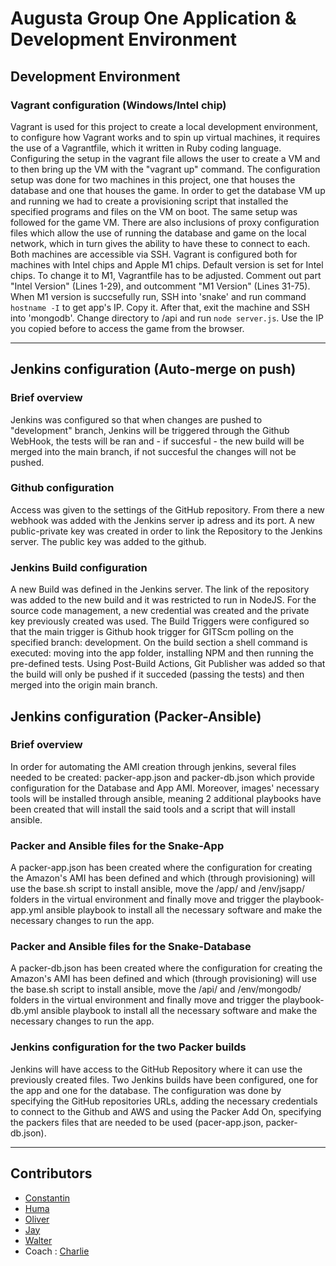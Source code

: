 # Augusta Group One Application & Development Environment

## Development Environment

### Vagrant configuration (Windows/Intel chip)

Vagrant is used for this project to create a local development environment, to configure how Vagrant works and to spin up virtual machines, it requires the use of a Vagrantfile, which it written in Ruby coding language. Configuring the setup in the vagrant file allows the user to create a VM and to then bring up the VM with the "vagrant up" command. The configuration setup was done for two machines in this project, one that houses the database and one that houses the game. In order to get the database VM up and running we had to create a provisioning script that installed the specified programs and files on the VM on boot. The same setup was followed for the game VM. There are also inclusions of proxy configuration files which allow the use of running the database and game on the local network, which in turn gives the ability to have these to connect to each. Both machines are accessible via SSH.
Vagrant is configured both for machines with Intel chips and Apple M1 chips. Default version is set for Intel chips. To change it to M1, Vagrantfile has to be adjusted. Comment out part "Intel Version" (Lines 1-29), and outcomment "M1 Version" (Lines 31-75). When M1 version is succsefully run, SSH into 'snake' and run command `hostname -I` to get app's IP. Copy it. After that, exit the machine and SSH into 'mongodb'. Change directory to /api and run `node server.js`. Use the IP you copied before to access the game from the browser.

---

## Jenkins configuration (Auto-merge on push)

### Brief overview

Jenkins was configured so that when changes are pushed to "development" branch, Jenkins will be triggered through
the Github WebHook, the tests will be ran and - if succesful - the new build will be merged into the main branch, if not succesful the changes will not be pushed.

### Github configuration

Access was given to the settings of the GitHub repository. From there a new webhook was added with the Jenkins
server ip adress and its port. A new public-private key was created in order to link the Repository to the Jenkins
server. The public key was added to the github.

### Jenkins Build configuration

A new Build was defined in the Jenkins server. The link of the repository was added to the new build and it was
restricted to run in NodeJS. For the source code management, a new credential was created and the private key previously created was used. The Build Triggers were configured so that the main trigger is Github hook trigger for GITScm polling on the specified branch: development.
On the build section a shell command is executed: moving into the app folder, installing NPM and then running the pre-defined tests.
Using Post-Build Actions, Git Publisher was added so that the build will only be pushed if it succeded (passing the tests) and then merged into the origin main branch.

## Jenkins configuration (Packer-Ansible)

### Brief overview

In order for automating the AMI creation through jenkins, several files needed to be created: packer-app.json and
packer-db.json which provide configuration for the Database and App AMI. Moreover, images' necessary tools will be installed through ansible,  meaning 2 additional playbooks have been created that will install the said tools and a script that will install ansible.

### Packer and Ansible files for the Snake-App

A packer-app.json has been created where the configuration for creating the Amazon's AMI has been defined and which (through provisioning) will use the base.sh script to install ansible, move the /app/ and /env/jsapp/ folders in the virtual environment and finally move and trigger the playbook-app.yml ansible playbook to install all the necessary software and make the necessary changes to run the app.

### Packer and Ansible files for the Snake-Database

A packer-db.json has been created where the configuration for creating the Amazon's AMI has been defined and which (through provisioning) will use the base.sh script to install ansible, move the /api/ and /env/mongodb/ folders in the virtual environment and finally move and trigger the playbook-db.yml ansible playbook to install all the necessary software and make the necessary changes to run the app.

### Jenkins configuration for the two Packer builds

Jenkins will have access to the GitHub Repository where it can use the previously created files. Two Jenkins builds have been configured, one for the app and one for the database. The configuration was done by specifying the GitHub repositories URLs, adding the necessary credentials to connect to the Github and AWS and using the Packer Add On, specifying the packers files that are needed to be used (pacer-app.json, packer-db.json).

---

## Contributors

- [Constantin](https://github.com/Constantin-Coica)
- [Huma](https://github.com/humashaikhc)
- [Oliver](https://github.com/ovt12)
- [Jay](https://github.com/JayBuckby)
- [Walter](https://github.com/waltervoynarovsky)
- Coach : [Charlie](https://github.com/Charlie-robin)

